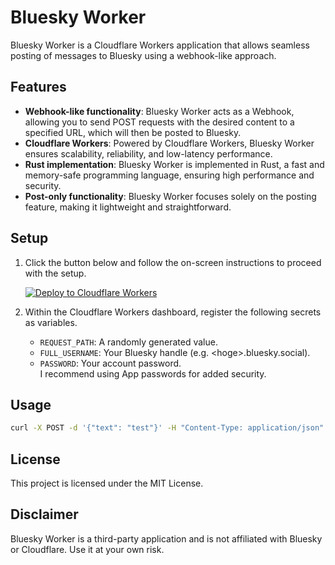 # Bluesky Worker

Bluesky Worker is a Cloudflare Workers application that allows seamless posting of messages to Bluesky using a webhook-like approach.

## Features

- **Webhook-like functionality**: Bluesky Worker acts as a Webhook, allowing you to send POST requests with the desired content to a specified URL, which will then be posted to Bluesky.
- **Cloudflare Workers**: Powered by Cloudflare Workers, Bluesky Worker ensures scalability, reliability, and low-latency performance.
- **Rust implementation**: Bluesky Worker is implemented in Rust, a fast and memory-safe programming language, ensuring high performance and security.
- **Post-only functionality**: Bluesky Worker focuses solely on the posting feature, making it lightweight and straightforward.

## Setup

1. Click the button below and follow the on-screen instructions to proceed with the setup.

   [![Deploy to Cloudflare Workers](https://deploy.workers.cloudflare.com/button)](https://deploy.workers.cloudflare.com/?url=https://github.com/bridge-y/bluesky-worker)

2. Within the Cloudflare Workers dashboard, register the following secrets as variables.

   - `REQUEST_PATH`: A randomly generated value.
   - `FULL_USERNAME`: Your Bluesky handle (e.g. \<hoge\>.bluesky.social).
   - `PASSWORD`: Your account password.  
     I recommend using App passwords for added security.

## Usage

```bash
curl -X POST -d '{"text": "test"}' -H "Content-Type: application/json" https://<your worker domain>/<REQUEST_PATH>
```

## License

This project is licensed under the MIT License.

## Disclaimer

Bluesky Worker is a third-party application and is not affiliated with Bluesky or Cloudflare. Use it at your own risk.
